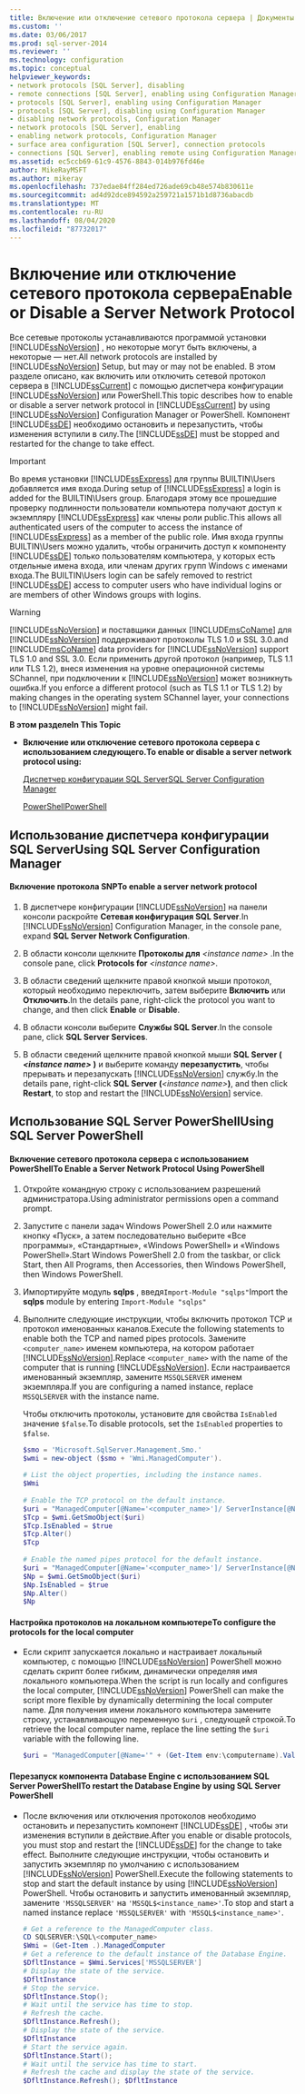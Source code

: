```yaml
---
title: Включение или отключение сетевого протокола сервера | Документы Майкрософт
ms.custom: ''
ms.date: 03/06/2017
ms.prod: sql-server-2014
ms.reviewer: ''
ms.technology: configuration
ms.topic: conceptual
helpviewer_keywords:
- network protocols [SQL Server], disabling
- remote connections [SQL Server], enabling using Configuration Manager
- protocols [SQL Server], enabling using Configuration Manager
- protocols [SQL Server], disabling using Configuration Manager
- disabling network protocols, Configuration Manager
- network protocols [SQL Server], enabling
- enabling network protocols, Configuration Manager
- surface area configuration [SQL Server], connection protocols
- connections [SQL Server], enabling remote using Configuration Manager
ms.assetid: ec5ccb69-61c9-4576-8843-014b976fd46e
author: MikeRayMSFT
ms.author: mikeray
ms.openlocfilehash: 737edae84ff284ed726ade69cb48e574b830611e
ms.sourcegitcommit: ad4d92dce894592a259721a1571b1d8736abacdb
ms.translationtype: MT
ms.contentlocale: ru-RU
ms.lasthandoff: 08/04/2020
ms.locfileid: "87732017"
---
```

# <a name="enable-or-disable-a-server-network-protocol"></a><span data-ttu-id="9c4b5-102">Включение или отключение сетевого протокола сервера</span><span class="sxs-lookup"><span data-stu-id="9c4b5-102">Enable or Disable a Server Network Protocol</span></span>
  <span data-ttu-id="9c4b5-103">Все сетевые протоколы устанавливаются программой установки [!INCLUDE[ssNoVersion](../../includes/ssnoversion-md.md)] , но некоторые могут быть включены, а некоторые — нет.</span><span class="sxs-lookup"><span data-stu-id="9c4b5-103">All network protocols are installed by [!INCLUDE[ssNoVersion](../../includes/ssnoversion-md.md)] Setup, but may or may not be enabled.</span></span> <span data-ttu-id="9c4b5-104">В этом разделе описано, как включить или отключить сетевой протокол сервера в [!INCLUDE[ssCurrent](../../includes/sscurrent-md.md)] с помощью диспетчера конфигурации [!INCLUDE[ssNoVersion](../../includes/ssnoversion-md.md)] или PowerShell.</span><span class="sxs-lookup"><span data-stu-id="9c4b5-104">This topic describes how to enable or disable a server network protocol in [!INCLUDE[ssCurrent](../../includes/sscurrent-md.md)] by using [!INCLUDE[ssNoVersion](../../includes/ssnoversion-md.md)] Configuration Manager or PowerShell.</span></span> <span data-ttu-id="9c4b5-105">Компонент [!INCLUDE[ssDE](../../includes/ssde-md.md)] необходимо остановить и перезапустить, чтобы изменения вступили в силу.</span><span class="sxs-lookup"><span data-stu-id="9c4b5-105">The [!INCLUDE[ssDE](../../includes/ssde-md.md)] must be stopped and restarted for the change to take effect.</span></span>  
  
> [!IMPORTANT]  
>  <span data-ttu-id="9c4b5-106">Во время установки [!INCLUDE[ssExpress](../../includes/ssexpress-md.md)] для группы BUILTIN\Users добавляется имя входа.</span><span class="sxs-lookup"><span data-stu-id="9c4b5-106">During setup of [!INCLUDE[ssExpress](../../includes/ssexpress-md.md)] a login is added for the BUILTIN\Users group.</span></span> <span data-ttu-id="9c4b5-107">Благодаря этому все прошедшие проверку подлинности пользователи компьютера получают доступ к экземпляру [!INCLUDE[ssExpress](../../includes/ssexpress-md.md)] как члены роли public.</span><span class="sxs-lookup"><span data-stu-id="9c4b5-107">This allows all authenticated users of the computer to access the instance of [!INCLUDE[ssExpress](../../includes/ssexpress-md.md)] as a member of the public role.</span></span> <span data-ttu-id="9c4b5-108">Имя входа группы BUILTIN\Users можно удалить, чтобы ограничить доступ к компоненту [!INCLUDE[ssDE](../../includes/ssde-md.md)] только пользователям компьютера, у которых есть отдельные имена входа, или членам других групп Windows с именами входа.</span><span class="sxs-lookup"><span data-stu-id="9c4b5-108">The BUILTIN\Users login can be safely removed to restrict [!INCLUDE[ssDE](../../includes/ssde-md.md)] access to computer users who have individual logins or are members of other Windows groups with logins.</span></span>  
  
> [!WARNING]  
>  [!INCLUDE[ssNoVersion](../../includes/ssnoversion-md.md)] <span data-ttu-id="9c4b5-109">и поставщики данных [!INCLUDE[msCoName](../../includes/msconame-md.md)] для [!INCLUDE[ssNoVersion](../../includes/ssnoversion-md.md)] поддерживают протоколы TLS 1.0 и SSL 3.0.</span><span class="sxs-lookup"><span data-stu-id="9c4b5-109">and [!INCLUDE[msCoName](../../includes/msconame-md.md)] data providers for [!INCLUDE[ssNoVersion](../../includes/ssnoversion-md.md)] support TLS 1.0 and SSL 3.0.</span></span> <span data-ttu-id="9c4b5-110">Если применить другой протокол (например, TLS 1.1 или TLS 1.2), внеся изменения на уровне операционной системы SChannel, при подключении к [!INCLUDE[ssNoVersion](../../includes/ssnoversion-md.md)] может возникнуть ошибка.</span><span class="sxs-lookup"><span data-stu-id="9c4b5-110">If you enforce a different protocol (such as TLS 1.1 or TLS 1.2) by making changes in the operating system SChannel layer, your connections to [!INCLUDE[ssNoVersion](../../includes/ssnoversion-md.md)] might fail.</span></span>  
  
 <span data-ttu-id="9c4b5-111">**В этом разделе**</span><span class="sxs-lookup"><span data-stu-id="9c4b5-111">**In This Topic**</span></span>  
  
-   <span data-ttu-id="9c4b5-112">**Включение или отключение сетевого протокола сервера с использованием следующего.**</span><span class="sxs-lookup"><span data-stu-id="9c4b5-112">**To enable or disable a server network protocol using:**</span></span>  
  
     [<span data-ttu-id="9c4b5-113">Диспетчер конфигурации SQL Server</span><span class="sxs-lookup"><span data-stu-id="9c4b5-113">SQL Server Configuration Manager</span></span>](#SSMSProcedure)  
  
     [<span data-ttu-id="9c4b5-114">PowerShell</span><span class="sxs-lookup"><span data-stu-id="9c4b5-114">PowerShell</span></span>](#PowerShellProcedure)  
  
##  <a name="using-sql-server-configuration-manager"></a><a name="SSMSProcedure"></a> <span data-ttu-id="9c4b5-115">Использование диспетчера конфигурации SQL Server</span><span class="sxs-lookup"><span data-stu-id="9c4b5-115">Using SQL Server Configuration Manager</span></span>  
  
#### <a name="to-enable-a-server-network-protocol"></a><span data-ttu-id="9c4b5-116">Включение протокола SNP</span><span class="sxs-lookup"><span data-stu-id="9c4b5-116">To enable a server network protocol</span></span>  
  
1.  <span data-ttu-id="9c4b5-117">В диспетчере конфигурации [!INCLUDE[ssNoVersion](../../includes/ssnoversion-md.md)] на панели консоли раскройте **Сетевая конфигурация SQL Server**.</span><span class="sxs-lookup"><span data-stu-id="9c4b5-117">In [!INCLUDE[ssNoVersion](../../includes/ssnoversion-md.md)] Configuration Manager, in the console pane, expand **SQL Server  Network Configuration**.</span></span>  
  
2.  <span data-ttu-id="9c4b5-118">В области консоли щелкните **Протоколы для** *\<instance name>* .</span><span class="sxs-lookup"><span data-stu-id="9c4b5-118">In the console pane, click **Protocols for** *\<instance name>*.</span></span>  
  
3.  <span data-ttu-id="9c4b5-119">В области сведений щелкните правой кнопкой мыши протокол, который необходимо переключить, затем выберите **Включить** или **Отключить**.</span><span class="sxs-lookup"><span data-stu-id="9c4b5-119">In the details pane, right-click the protocol you want to change, and then click **Enable** or **Disable**.</span></span>  
  
4.  <span data-ttu-id="9c4b5-120">В области консоли выберите **Службы SQL Server**.</span><span class="sxs-lookup"><span data-stu-id="9c4b5-120">In the console pane, click **SQL Server Services**.</span></span>  
  
5.  <span data-ttu-id="9c4b5-121">В области сведений щелкните правой кнопкой мыши **SQL Server ( ***\<instance name>*** )** и выберите команду **перезапустить**, чтобы прерывать и перезапускать [!INCLUDE[ssNoVersion](../../includes/ssnoversion-md.md)] службу.</span><span class="sxs-lookup"><span data-stu-id="9c4b5-121">In the details pane, right-click **SQL Server (***\<instance name>***)**, and then click **Restart**, to stop and restart the [!INCLUDE[ssNoVersion](../../includes/ssnoversion-md.md)] service.</span></span>  
  
##  <a name="using-sql-server-powershell"></a><a name="PowerShellProcedure"></a> <span data-ttu-id="9c4b5-122">Использование SQL Server PowerShell</span><span class="sxs-lookup"><span data-stu-id="9c4b5-122">Using SQL Server PowerShell</span></span>  
  
#### <a name="to-enable-a-server-network-protocol-using-powershell"></a><span data-ttu-id="9c4b5-123">Включение сетевого протокола сервера с использованием PowerShell</span><span class="sxs-lookup"><span data-stu-id="9c4b5-123">To Enable a Server Network Protocol Using PowerShell</span></span>  
  
1.  <span data-ttu-id="9c4b5-124">Откройте командную строку с использованием разрешений администратора.</span><span class="sxs-lookup"><span data-stu-id="9c4b5-124">Using administrator permissions open a command prompt.</span></span>  
  
2.  <span data-ttu-id="9c4b5-125">Запустите c панели задач Windows PowerShell 2.0 или нажмите кнопку «Пуск», а затем последовательно выберите «Все программы», «Стандартные», «Windows PowerShell» и «Windows PowerShell».</span><span class="sxs-lookup"><span data-stu-id="9c4b5-125">Start Windows PowerShell 2.0 from the taskbar, or click Start, then All Programs, then Accessories, then Windows PowerShell, then Windows PowerShell.</span></span>  
  
3.  <span data-ttu-id="9c4b5-126">Импортируйте модуль **sqlps** , введя`Import-Module "sqlps"`</span><span class="sxs-lookup"><span data-stu-id="9c4b5-126">Import the **sqlps** module by entering `Import-Module "sqlps"`</span></span>  
  
4.  <span data-ttu-id="9c4b5-127">Выполните следующие инструкции, чтобы включить протокол TCP и протокол именованных каналов.</span><span class="sxs-lookup"><span data-stu-id="9c4b5-127">Execute the following statements to enable both the TCP and named pipes protocols.</span></span> <span data-ttu-id="9c4b5-128">Замените `<computer_name>` именем компьютера, на котором работает [!INCLUDE[ssNoVersion](../../includes/ssnoversion-md.md)].</span><span class="sxs-lookup"><span data-stu-id="9c4b5-128">Replace `<computer_name>` with the name of the computer that is running [!INCLUDE[ssNoVersion](../../includes/ssnoversion-md.md)].</span></span> <span data-ttu-id="9c4b5-129">Если настраивается именованный экземпляр, замените `MSSQLSERVER` именем экземпляра.</span><span class="sxs-lookup"><span data-stu-id="9c4b5-129">If you are configuring a named instance, replace `MSSQLSERVER` with the instance name.</span></span>  
  
     <span data-ttu-id="9c4b5-130">Чтобы отключить протоколы, установите для свойства `IsEnabled` значение `$false`.</span><span class="sxs-lookup"><span data-stu-id="9c4b5-130">To disable protocols, set the `IsEnabled` properties to `$false`.</span></span>  
  
    ```powershell
    $smo = 'Microsoft.SqlServer.Management.Smo.'  
    $wmi = new-object ($smo + 'Wmi.ManagedComputer').  
  
    # List the object properties, including the instance names.  
    $Wmi  
  
    # Enable the TCP protocol on the default instance.  
    $uri = "ManagedComputer[@Name='<computer_name>']/ ServerInstance[@Name='MSSQLSERVER']/ServerProtocol[@Name='Tcp']"  
    $Tcp = $wmi.GetSmoObject($uri)  
    $Tcp.IsEnabled = $true  
    $Tcp.Alter()  
    $Tcp  
  
    # Enable the named pipes protocol for the default instance.  
    $uri = "ManagedComputer[@Name='<computer_name>']/ ServerInstance[@Name='MSSQLSERVER']/ServerProtocol[@Name='Np']"  
    $Np = $wmi.GetSmoObject($uri)  
    $Np.IsEnabled = $true  
    $Np.Alter()  
    $Np  
    ```  
  
#### <a name="to-configure-the-protocols-for-the-local-computer"></a><span data-ttu-id="9c4b5-131">Настройка протоколов на локальном компьютере</span><span class="sxs-lookup"><span data-stu-id="9c4b5-131">To configure the protocols for the local computer</span></span>  
  
-   <span data-ttu-id="9c4b5-132">Если скрипт запускается локально и настраивает локальный компьютер, с помощью [!INCLUDE[ssNoVersion](../../includes/ssnoversion-md.md)] PowerShell можно сделать скрипт более гибким, динамически определяя имя локального компьютера.</span><span class="sxs-lookup"><span data-stu-id="9c4b5-132">When the script is run locally and configures the local computer, [!INCLUDE[ssNoVersion](../../includes/ssnoversion-md.md)] PowerShell can make the script more flexible by dynamically determining the local computer name.</span></span> <span data-ttu-id="9c4b5-133">Для получения имени локального компьютера замените строку, устанавливающую переменную `$uri` , следующей строкой.</span><span class="sxs-lookup"><span data-stu-id="9c4b5-133">To retrieve the local computer name, replace the line setting the `$uri` variable with the following line.</span></span>  
  
    ```powershell
    $uri = "ManagedComputer[@Name='" + (Get-Item env:\computername).Value + "']/ServerInstance[@Name='MSSQLSERVER']/ServerProtocol[@Name='Tcp']"  
    ```  
  
#### <a name="to-restart-the-database-engine-by-using-sql-server-powershell"></a><span data-ttu-id="9c4b5-134">Перезапуск компонента Database Engine с использованием SQL Server PowerShell</span><span class="sxs-lookup"><span data-stu-id="9c4b5-134">To restart the Database Engine by using SQL Server PowerShell</span></span>  
  
-   <span data-ttu-id="9c4b5-135">После включения или отключения протоколов необходимо остановить и перезапустить компонент [!INCLUDE[ssDE](../../includes/ssde-md.md)] , чтобы эти изменения вступили в действие.</span><span class="sxs-lookup"><span data-stu-id="9c4b5-135">After you enable or disable protocols, you must stop and restart the [!INCLUDE[ssDE](../../includes/ssde-md.md)] for the change to take effect.</span></span> <span data-ttu-id="9c4b5-136">Выполните следующие инструкции, чтобы остановить и запустить экземпляр по умолчанию с использованием [!INCLUDE[ssNoVersion](../../includes/ssnoversion-md.md)] PowerShell.</span><span class="sxs-lookup"><span data-stu-id="9c4b5-136">Execute the following statements to stop and start the default instance by using [!INCLUDE[ssNoVersion](../../includes/ssnoversion-md.md)] PowerShell.</span></span> <span data-ttu-id="9c4b5-137">Чтобы остановить и запустить именованный экземпляр, замените `'MSSQLSERVER'` на `'MSSQL$<instance_name>'`.</span><span class="sxs-lookup"><span data-stu-id="9c4b5-137">To stop and start a named instance replace `'MSSQLSERVER'` with `'MSSQL$<instance_name>'`.</span></span>  
  
    ```powershell
    # Get a reference to the ManagedComputer class.  
    CD SQLSERVER:\SQL\<computer_name>  
    $Wmi = (Get-Item .).ManagedComputer  
    # Get a reference to the default instance of the Database Engine.  
    $DfltInstance = $Wmi.Services['MSSQLSERVER']  
    # Display the state of the service.  
    $DfltInstance  
    # Stop the service.  
    $DfltInstance.Stop();  
    # Wait until the service has time to stop.  
    # Refresh the cache.  
    $DfltInstance.Refresh();   
    # Display the state of the service.  
    $DfltInstance  
    # Start the service again.  
    $DfltInstance.Start();  
    # Wait until the service has time to start.  
    # Refresh the cache and display the state of the service.  
    $DfltInstance.Refresh(); $DfltInstance  
    ```  
